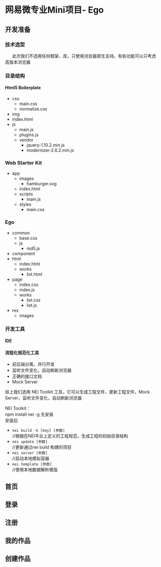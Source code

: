 # 网易微专业Mini项目-  Ego #

## 开发准备 ##

### 技术选型 ###
&nbsp;&nbsp;&nbsp;&nbsp;&nbsp;&nbsp;此次我们不选用任何框架、库，只使用浏览器原生支持。有些功能可以只考虑高版本浏览器

### 目录结构 ###

#### Html5 Boilerplate ####
- css
	- main.css
	- normalize.css
- img
- index.html
- js
	- main.js
	- plugins.js
	- vendor
		- jquery-1.10.2.min.js
		- modernizer-2.6.2.min.js

### Web Starter Kit ###
- app
	- images
		- hamburger.svg
	- index.html
	- scripts
		- main.js
	- styles
		- main.css

### Ego ###
- common
	- base.css
	- js
		- md5.js
- component
- html
	- index.html
	- works
		- list.html
- page
	- index.css
	- index.js
	- works
		- list.css
		- list.js
- res
	- images

### 开发工具 ###

#### IDE ####

#### 流程化规范化工具 ####

- 前后端分离，并行开发
- 监听文件变化，自动刷新浏览器
- 正确的接口文档
- Mock Server

综上我们选用 NEI Toolkit 工具，它可以生成工程文件，更新工程文件，Mock Server，监听文件变化，自动刷新浏览器

NEI Toolkit：  
npm install nei -g 先安装  
安装后

- `nei build -k [key] [参数]`   
//根据在NEI平台上定义的工程规范，生成工程的初始目录结构
- `nei update [参数]`  
//更新通过nei build 构建的项目
- `nei server [参数]`  
//启动本地模拟容器
- `nei template [参数]`  
//使用本地数据解析模版


## 首页 ##

## 登录 ##

## 注册 ##

## 我的作品 ##

## 创建作品 ##